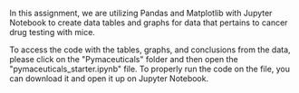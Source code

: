 In this assignment, we are utilizing Pandas and Matplotlib with Jupyter Notebook to create data tables and graphs for data that pertains to cancer drug testing with mice.

To access the code with the tables, graphs, and conclusions from the data, please click on the "Pymaceuticals" folder and then open the "pymaceuticals_starter.ipynb" file. To properly run the code on the file, you can download it and open it up on Jupyter Notebook.